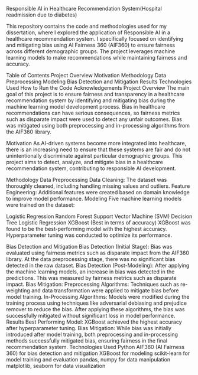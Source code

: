 
Responsible AI in Healthcare Recommendation System(Hospital readmission due to diabetes)

This repository contains the code and methodologies used for my dissertation, where I explored the application of Responsible AI in a healthcare recommendation system. I specifically focused on identifying and mitigating bias using AI Fairness 360 (AIF360) to ensure fairness across different demographic groups. The project leverages machine learning models to make recommendations while maintaining fairness and accuracy.

Table of Contents
Project Overview
Motivation
Methodology
Data Preprocessing
Modeling
Bias Detection and Mitigation
Results
Technologies Used
How to Run the Code
Acknowledgements
Project Overview
The main goal of this project is to ensure fairness and transparency in a healthcare recommendation system by identifying and mitigating bias during the machine learning model development process. Bias in healthcare recommendations can have serious consequences, so fairness metrics such as disparate impact were used to detect any unfair outcomes. Bias was mitigated using both preprocessing and in-processing algorithms from the AIF360 library.

Motivation
As AI-driven systems become more integrated into healthcare, there is an increasing need to ensure that these systems are fair and do not unintentionally discriminate against particular demographic groups. This project aims to detect, analyze, and mitigate bias in a healthcare recommendation system, contributing to responsible AI development.

Methodology
Data Preprocessing
Data Cleaning: The dataset was thoroughly cleaned, including handling missing values and outliers.
Feature Engineering: Additional features were created based on domain knowledge to improve model performance.
Modeling
Five machine learning models were trained on the dataset:

Logistic Regression
Random Forest
Support Vector Machine (SVM)
Decision Tree
Logistic Regression
XGBoost (Best in terms of accuracy)
XGBoost was found to be the best-performing model with the highest accuracy. Hyperparameter tuning was conducted to optimize its performance.

Bias Detection and Mitigation
Bias Detection (Initial Stage):
Bias was evaluated using fairness metrics such as disparate impact from the AIF360 library. At the data preprocessing stage, there was no significant bias detected in the raw dataset.
Bias Detection (Post-Modeling):
After applying the machine learning models, an increase in bias was detected in the predictions. This was measured by fairness metrics such as disparate impact.
Bias Mitigation:
Preprocessing Algorithms: Techniques such as re-weighting and data transformation were applied to mitigate bias before model training.
In-Processing Algorithms: Models were modified during the training process using techniques like adversarial debiasing and prejudice remover to reduce the bias.
After applying these algorithms, the bias was successfully mitigated without significant loss in model performance.
Results
Best Performing Model: XGBoost achieved the highest accuracy after hyperparameter tuning.
Bias Mitigation: While bias was initially introduced after model training, both preprocessing and in-processing methods successfully mitigated bias, ensuring fairness in the final recommendation system.
Technologies Used
Python
AIF360 (AI Fairness 360) for bias detection and mitigation
XGBoost for modeling
scikit-learn for model training and evaluation
pandas, numpy for data manipulation
matplotlib, seaborn for data visualization

